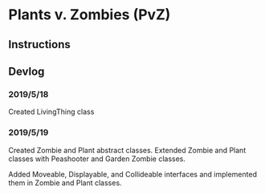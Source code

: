 # Plants v. Zombies (PvZ)

## Instructions

## Devlog

### 2019/5/18

Created LivingThing class

### 2019/5/19

Created Zombie and Plant abstract classes.
Extended Zombie and Plant classes with Peashooter and Garden Zombie classes.

Added Moveable, Displayable, and Collideable interfaces and implemented them in Zombie and Plant classes.
